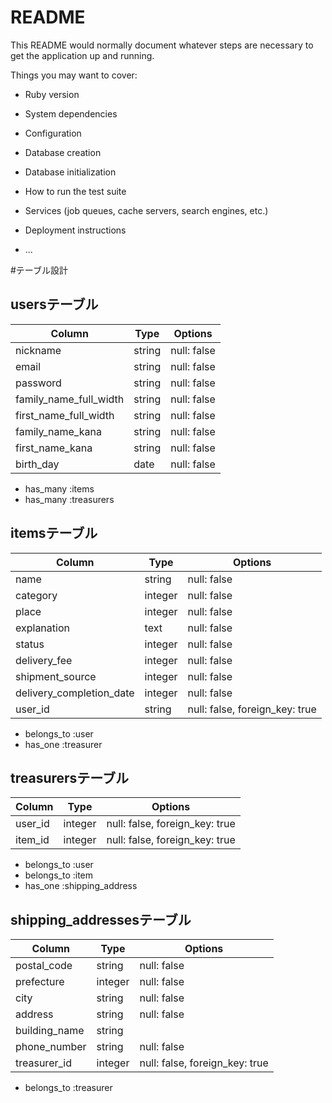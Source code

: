 # README

This README would normally document whatever steps are necessary to get the
application up and running.

Things you may want to cover:

* Ruby version

* System dependencies

* Configuration

* Database creation

* Database initialization

* How to run the test suite

* Services (job queues, cache servers, search engines, etc.)

* Deployment instructions

* ...

#テーブル設計

## usersテーブル

| Column                 | Type    | Options     |
| ---------------------- | ------- | ----------- |
| nickname               | string  | null: false |
| email                  | string  | null: false |
| password               | string  | null: false |
| family_name_full_width | string  | null: false |
| first_name_full_width  | string  | null: false |
| family_name_kana       | string  | null: false |
| first_name_kana        | string  | null: false |
| birth_day              | date    | null: false |

- has_many :items
- has_many :treasurers

## itemsテーブル

| Column                   | Type    | Options                        |
| ------------------------ | ------- | ------------------------------ |
| name                     | string  | null: false                    |
| category                 | integer | null: false                    |
| place                    | integer | null: false                    |
| explanation              | text    | null: false                    |
| status                   | integer | null: false                    |
| delivery_fee             | integer | null: false                    |
| shipment_source          | integer | null: false                    |
| delivery_completion_date | integer | null: false                    |
| user_id                  | string  | null: false, foreign_key: true |

- belongs_to :user
- has_one :treasurer

## treasurersテーブル

| Column  | Type    | Options                        |
| ------- | ------- | ------------------------------ |
| user_id | integer | null: false, foreign_key: true |
| item_id | integer | null: false, foreign_key: true |


- belongs_to :user
- belongs_to :item
- has_one :shipping_address

## shipping_addressesテーブル

| Column        | Type    | Options                        |
| ------------- | ------- | ------------------------------ |
| postal_code   | string  | null: false                    |
| prefecture    | integer | null: false                    |
| city          | string  | null: false                    |
| address       | string  | null: false                    |
| building_name | string  |                                |
| phone_number  | string  | null: false                    |
| treasurer_id  | integer | null: false, foreign_key: true |

- belongs_to :treasurer